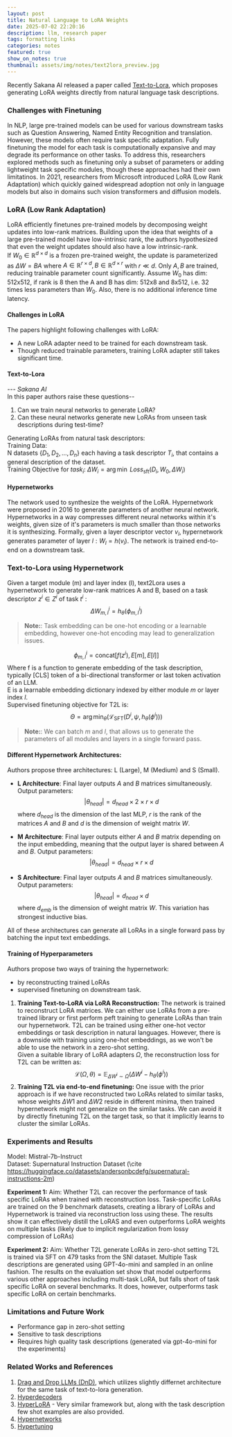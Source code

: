 ```yaml
---
layout: post
title: Natural Language to LoRA Weights
date: 2025-07-02 22:20:16
description: llm, research paper
tags: formatting links
categories: notes
featured: true
show_on_notes: true
thumbnail: assets/img/notes/text2lora_preview.jpg
---
```

Recently Sakana AI released a paper called [Text-to-Lora](https://github.com/SakanaAI/text-to-lora), which proposes generating LoRA weights directly from natural language task descriptions. 

### Challenges with Finetuning
In NLP, large pre-trained models can be used for various downstream tasks such as Question Answering, Named Entity Recognition and translation. However, these models often require task specific adaptation. Fully finetuning the model for each task is computationally expansive and may degrade  its performance on other tasks. To address this, researchers explored methods such as finetuning only a subset of parameters or adding lightweight task specific modules, though these approaches had their own limitatinos. In 2021, researchers from Microsoft introduced LoRA (Low Rank Adaptation) which quickly gained widespread adoption not only in language models but also in domains such vision transformers and diffusion models. 
### LoRA (Low Rank Adaptation) 
LoRA efficiently finetunes pre-trained models by decomposing weight updates into low-rank matrices. Building upon the idea that weights of a large pre-trained model have low-intrinsic rank, the authors hypothesized that even the weight updates should also have a low intrinsic-rank. <br>If $W_0 \in \mathbb{R}^{d \times d}$ is a frozen pre-trained weight, the update is parameterized as $\Delta W = BA$ where $A \in \mathbb{R}^{r \times d}, B \in \mathbb{R}^{d \times r}$ with $r \ll d$. Only $A, B$ are trained, reducing trainable parameter count significantly.
Assume $W_{0}$ has dim: 512x512, if rank is 8 then the A and B has dim: 512x8 and 8x512, i.e. 32 times less parameters than $W_{0}$. Also, there is no additional inference time latency.

#### Challenges in LoRA
The papers highlight following challenges with LoRA:
- A new LoRA adapter need to be trained for each downstream task.
- Though reduced trainable parameters, training LoRA adapter still takes significant time.


#### Text-to-Lora 
---         *Sakana AI*<br>
In this paper authors raise these questions-- <br>
1. Can we train neural networks to generate LoRA?
2. Can these neural networks generate new LoRAs from unseen task descriptions during test-time?

Generating LoRAs from natural task descriptors:<br>
Training Data: <br>
N datasets $\{D_1, D_2, \ldots, D_n\}$ each having a task descriptor $T_i$, that contains a general description of the dataset. <br>
Training Objective for $task_i:\; \Delta W_i = \arg\min \; Loss_{\text{sft}}(D_i, W_0, \Delta W_i)$

#### Hypernetworks
The network used to synthesize the weights of the LoRA. Hypernetwork were proposed in 2016 to generate parameters of another neural network. Hypernetworks in a way compresses different neural networks within it's weights, given size of it's parameters is much smaller than those networks it is synthesizing.  Formally, given a layer descriptor vector $v_l$, hypernetwork generates parameter of layer $l: W_l = h(v_l)$. The network is trained end-to-end on a downstream task. 

### Text-to-Lora using Hypernetwork
Given a target module (m) and layer index (l), text2Lora uses a hypernetwork to generate low-rank matrices A and B, based on a task descriptor $z^{i}\in Z^{i}$ of task $t^{i}$ :<br>
$$
\Delta W_{m,l}^{i} = h_{\theta}(\phi_{m,l}^{i})
$$
>**Note:**: Task embedding can be one-hot encoding or a learnable embedding, however one-hot encoding may lead to generalization issues.

$$
\phi_{m,l}^{i} = \text{concat}[f(z^{i}), E[m], E[l]]
$$
Where f is a function to generate embedding of the task description, typically $\text{[CLS]}$ token of a bi-directional transformer or last token activation of an LLM.<br>
E is a learnable embedding dictionary indexed by either module $m$ or layer index $l$. <br>
Supervised finetuning objective for T2L is:
$$
\Theta = \arg\min_{\theta}(\mathcal{L}_{\mathrm{SFT}}(D^{i},\psi,h_{\theta}(\phi^{i})))
$$
>**Note:**: We can batch $m$ and $l$, that allows us to generate the parameters of all modules and layers in a single forward pass. 

#### Different Hypernetwork Architectures:
Authors propose three architectures: L (Large), M (Medium) and S (Small). 
- **L Architecture**: Final layer outputs $A$ and $B$ matrices simultaneously. Output parameters: 
  $$
  |\theta_{head}| = d_{head}\times 2 \times r \times d 
  $$
  where $d_{head}$ is the dimension of the last MLP, $r$ is the rank of the matrices $A$ and $B$ and $d$ is the dimension of weight matrix $W$.

- **M Architecture**: Final layer outputs either $A$ and $B$ matrix depending on the input embedding, meaning that the output layer is shared between $A$ and $B$. Output parameters: 
  $$
  |\theta_{head}| = d_{head} \times r \times d 
  $$

- **S Architecture**: Final layer outputs $A$ and $B$ matrices simultaneously. Output parameters: 
  $$
  |\theta_{head}| = d_{head}\times d
  $$
  where $d_{emb}$ is the dimension of weight matrix $W$. This variation has strongest inductive bias. 

All of these architectures can generate all LoRAs in a single forward pass by batching the input text embeddings. 

#### Training of Hyperparameters
Authors propose two ways of training the hypernetwork:
- by reconstructing trained LoRAs
- supervised finetuning on downstream task. 

1. **Training Text-to-LoRA via LoRA Reconstruction:** The network is trained to reconstruct LoRA matrices. We can either use LoRAs from a pre-trained library or first perform peft training to generate LoRAs than train our hypernetwork. T2L can be trained using either one-hot vector embeddings or task description in natural languages. However, there is a downside with training using one-hot embeddings, as we won't be able to use the network in a zero-shot setting. <br>
Given a suitable library of LoRA adapters $\Omega$, the reconstruction loss for T2L can be written as:
$$
\mathcal L(\Omega,\theta) = \mathbb E_{\Delta W^i \sim \Omega} (\Delta W^i - h_{\theta}(\phi^i))
$$
2. **Training T2L via end-to-end finetuning:**
One issue with the prior approach is if we have reconstructed two LoRAs related to similar tasks, whose weights $\Delta W1$ and $\Delta W2$ reside in different minima, then trained hypernetwork might not generalize on the similar tasks. We can avoid it by directly finetuning T2L on the target task, so that it implicitly learns to cluster the similar LoRAs. 


### Experiments and Results
Model: Mistral-7b-Instruct <br>
Dataset: Supernatural Instruction Dataset (\cite https://huggingface.co/datasets/andersonbcdefg/supernatural-instructions-2m)


**Experiment 1:** 
Aim: Whether T2L can recover the performance of task specific LoRAs when trained with reconstruction loss. 
Task-specific LoRAs are trained on the 9 benchmark datasets, creating a library of LoRAs and Hypernetwork is trained via reconstruction loss using these. The results show it can effectively distill the LoRAS and even outperforms LoRA weights on multiple tasks (likely due to implicit regularization from lossy compression of LoRAs)

**Experiment 2:** 
Aim: Whether T2L generate LoRAs in zero-shot setting
T2L is trained via SFT on 479 tasks from the SNI dataset. Multiple Task descriptions are generated using GPT-4o-mini and sampled in an online fashion. The results on the evaluation set show that model outperforms various other approaches including multi-task LoRA, but falls short of task specific LoRA on several benchmarks. It does, however, outperforms task specific LoRA on certain benchmarks. 

### Limitations and Future Work
- Performance gap in zero-shot setting
- Sensitive to task descriptions
- Requires high quality task descriptions (generated via gpt-4o-mini for the experiments)


### Related Works and References

1. [Drag and Drop LLMs (DnD)](https://jerryliang24.github.io/DnD), which utilizes slightly differnet architecture for the same task of text-to-lora generation.
2. [Hyperdecoders](https://arxiv.org/abs/2203.08304)
3. [HyperLoRA](https://aclanthology.org/2024.findings-emnlp.956.pdf) - Very similar framework but, along with the task description few shot examples are also provided.
4. [Hypernetworks](https://arxiv.org/abs/1609.09106)
5. [Hypertuning](https://openreview.net/forum?id=O0iQkpQfFe)
